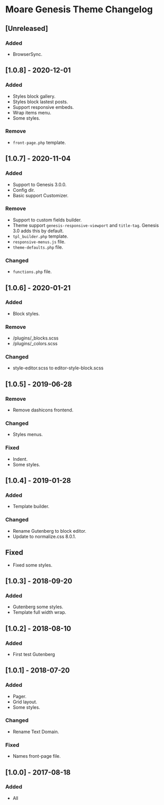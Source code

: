 # Moare Genesis Theme Changelog

## [Unreleased]
### Added
- BrowserSync.

## [1.0.8] - 2020-12-01
### Added
- Styles block gallery.
- Styles block lastest posts.
- Support responsive embeds.
- Wrap items menu.
- Some styles.

### Remove
- `front-page.php` template.

## [1.0.7] - 2020-11-04
### Added
- Support to Genesis 3.0.0.
- Config dir.
- Basic support Customizer.

### Remove
- Support to custom fields builder.
- Theme support `genesis-responsive-viewport` and `title-tag`. Genesis 3.0 adds this by default.
- `tpl_builder.php` template.
- `responsive-menus.js` file.
- `theme-defaults.php` file.

### Changed
- `functions.php` file.

## [1.0.6] - 2020-01-21
### Added
- Block styles.

### Remove
- /plugins/_blocks.scss
- /plugins/_colors.scss

### Changed
- style-editor.scss to editor-style-block.scss

## [1.0.5] - 2019-06-28
### Remove
- Remove dashicons frontend.

### Changed
- Styles menus.

### Fixed
- Indent.
- Some styles.

## [1.0.4] - 2019-01-28
### Added
- Template builder.

### Changed
- Rename Gutenberg to block editor.
- Update to normalize.css 8.0.1.

## Fixed
- Fixed some styles.

## [1.0.3] - 2018-09-20
### Added
- Gutenberg some styles.
- Template full width wrap.

## [1.0.2] - 2018-08-10
### Added
- First test Gutenberg

## [1.0.1] - 2018-07-20
### Added
- Pager.
- Grid layout.
- Some styles.

### Changed
- Rename Text Domain.

### Fixed
- Names front-page file.

## [1.0.0] - 2017-08-18
### Added
- All


[2.3.0]: https://github.com/copyblogger/genesis-sample/compare/2.2.4...2.3.0
[2.2.4]: https://github.com/copyblogger/genesis-sample/compare/2.2.3...2.2.4
[2.2.3]: https://github.com/copyblogger/genesis-sample/compare/014deb3689323b7bbd4ddbfff4f5f9279a38f741...2.2.3
